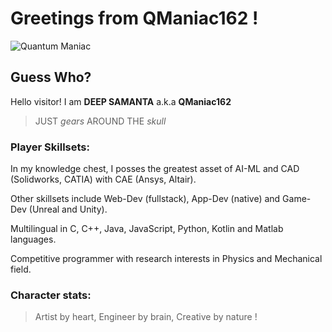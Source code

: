 # **Greetings from QManiac162 !**

<picture>
 <source media="(prefers-color-scheme: dark)" srcset="https://user-images.githubusercontent.com/132601485/250339032-f60b319c-74bd-42c4-ae6b-4d00db799880.gif">
 <source media="(prefers-color-scheme: light)" srcset="https://user-images.githubusercontent.com/132601485/250337926-07a85969-f5d2-4909-91f4-977a6bf87691.gif">
 <img alt="Quantum Maniac" src="https://user-images.githubusercontent.com/132601485/249278149-5d7fac22-f89e-44ae-9193-5e42949d489f.jpg">
</picture>


## Guess Who?
Hello visitor! I am **DEEP SAMANTA** a.k.a **QManiac162**
> JUST *gears* AROUND THE *skull*

### Player Skillsets:
In my knowledge chest, I posses the greatest asset of AI-ML and CAD (Solidworks, CATIA) with CAE (Ansys, Altair). 

Other skillsets include Web-Dev (fullstack), App-Dev (native) and Game-Dev (Unreal and Unity).

Multilingual in C, C++, Java, JavaScript, Python, Kotlin and Matlab languages.

Competitive programmer with research interests in Physics and Mechanical field.

### Character stats: 
> Artist by heart, 
> Engineer by brain,
> Creative by nature !

<!--
**QManiac162/QManiac162** is a ✨ _special_ ✨ repository because its `README.md` (this file) appears on your GitHub profile.

Here are some ideas to get you started:

- 🔭 I’m currently working on ...
- 🌱 I’m currently learning ...
- 👯 I’m looking to collaborate on ...
- 🤔 I’m looking for help with ...
- 💬 Ask me about ...
- 📫 How to reach me: ...
- 😄 Pronouns: ...
- ⚡ Fun fact: ...
-->
